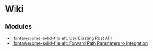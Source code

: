 Wiki
===

Modules
---

- [:fontawesome-solid-file-alt: Use Existing Rest
    API](01-use-existing-rest-api.md)
- [:fontawesome-solid-file-alt: Forward Path Parameters to
    Integration](02-forward-path-parameters-to-integration.md)
